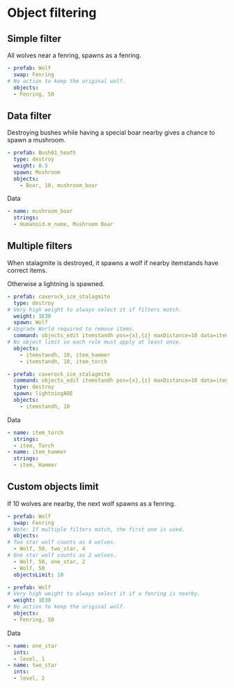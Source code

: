 
# Object filtering

## Simple filter

All wolves near a fenring, spawns as a fenring.

```yaml
- prefab: Wolf
  swap: Fenring
# No action to keep the original wolf.
  objects:
  - Fenring, 50
```

## Data filter

Destroying bushes while having a special boar nearby gives a chance to spawn a mushroom.

```yaml
- prefab: Bush01_heath
  type: destroy
  weight: 0.5
  spawn: Mushroom
  objects:
    - Boar, 10, mushroom_boar
```

Data

```yaml
- name: mushroom_boar
  strings:
  - Humanoid.m_name, Mushroom Boar
```

## Multiple filters

When stalagmite is destroyed, it spawns a wolf if nearby itemstands have correct items.

Otherwise a lightning is spawned.

```yaml
- prefab: caverock_ice_stalagmite
  type: destroy
# Very high weight to always select it if filters match.
  weight: 1E30
  spawn: Wolf
# Upgrade World required to remove items.
  command: objects_edit itemstandh pos={x},{z} maxDistance=10 data=item,""#
# No object limit so each rule must apply at least once.
  objects:
    - itemstandh, 10, item_hammer
    - itemstandh, 10, item_torch

- prefab: caverock_ice_stalagmite
  command: objects_edit itemstandh pos={x},{z} maxDistance=10 data=item,""
  type: destroy
  spawn: lightningAOE
  objects:
    - itemstandh, 10
```

Data

```yaml
- name: item_torch
  strings:
  - item, Torch
- name: item_hammer
  strings:
  - item, Hammer
```

## Custom objects limit

If 10 wolves are nearby, the next wolf spawns as a fenring.

```yaml
- prefab: Wolf
  swap: Fenring
# Note: If multiple filters match, the first one is used.
  objects:
# Two star wolf counts as 4 wolves.
  - Wolf, 50, two_star, 4
# One star wolf counts as 2 wolves.
  - Wolf, 50, one_star, 2
  - Wolf, 50
  objectsLimit: 10

- prefab: Wolf
# Very high weight to always select it if a fenring is nearby.
  weight: 1E30
# No action to keep the original wolf.
  objects:
  - Fenring, 50
```

Data

```yaml
- name: one_star
  ints:
  - level, 1
- name: two_star
  ints:
  - level, 2
```
